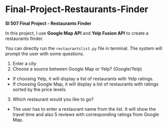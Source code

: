 # Final-Project-Restaurants-Finder
**SI 507 Final Project - Restaurants Finder**

In this project, I use **Google Map API** and **Yelp Fusion API** to create a restaurants finder. 

You can directly run the ```restaurantslist.py``` file in terminal.
The system will prompt the user with some questions.
1. Enter a city
2. Choose a source between Google Map or Yelp? (Google/Yelp)
- If choosing Yelp, it will display a list of restaurants with Yelp ratings.
- If choosing Google Map, it will display a list of restaurants with ratings sorted by the price levels.
3. Which restaurant would you like to go?
- The user has to enter a restaurant name from the list. It will show the travel time and also 5 reviews with corresponding ratings from Google Map.
